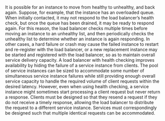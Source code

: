 It is possible for an instance to move from healthy to unhealthy, and back again. Suppose, for example, that the instance has an overloaded queue. When initially contacted, it may not respond to the load balancer’s health check, but once the queue has been drained, it may be ready to respond again. For this reason, the load balancer checks multiple times before moving an instance to an unhealthy list, and then periodically checks the unhealthy list to determine whether an instance is again responding. In other cases, a hard failure or crash may cause the failed instance to restart and re-register with the load balancer, or a new replacement instance may be started and registered with the load balancer, so as to maintain overall service delivery capacity. A load balancer with health checking improves availability by hiding the failure of a service instance from clients. The pool of service instances can be sized to accommodate some number of simultaneous service instance failures while still providing enough overall service capacity to handle the required volume of client requests within the desired latency. However, even when using health checking, a service instance might sometimes start processing a client request but never return a response. Clients must be designed so that they resend a request if they do not receive a timely response, allowing the load balancer to distribute the request to a different service instance. Services must correspondingly be designed such that multiple identical requests can be accommodated.